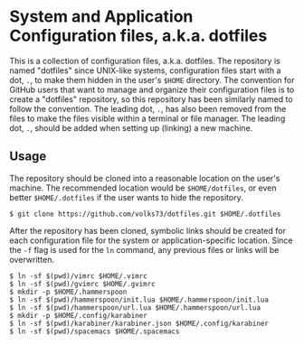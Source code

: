 # System and Application Configuration files, a.k.a. dotfiles

This is a collection of configuration files, a.k.a. dotfiles. The repository is named "dotfiles" since UNIX-like systems, configuration files start with a dot, `.`, to make them hidden in the user's `$HOME` directory. The convention for GitHub users that want to manage and organize their configuration files is to create a "dotfiles" repository, so this repository has been similarly named to follow the convention. The leading dot, `.`, has also been removed from the files to make the files visible within a terminal or file manager. The leading dot, `.`, should be added when setting up (linking) a new machine.

## Usage

The repository should be cloned into a reasonable location on the user's machine. The recommended location would be `$HOME/dotfiles`, or even better `$HOME/.dotfiles` if the user wants to hide the repository.

```
$ git clone https://github.com/volks73/dotfiles.git $HOME/.dotfiles
```

After the repository has been cloned, symbolic links should be created for each configuration file for the system or application-specific location. Since the `-f` flag is used for the `ln` command, any previous files or links will be overwritten.

```
$ ln -sf $(pwd)/vimrc $HOME/.vimrc
$ ln -sf $(pwd)/gvimrc $HOME/.gvimrc
$ mkdir -p $HOME/.hammerspoon
$ ln -sf $(pwd)/hammerspoon/init.lua $HOME/.hammerspoon/init.lua
$ ln -sf $(pwd)/hammerspoon/url.lua $HOME/.hammerspoon/url.lua
$ mkdir -p $HOME/.config/karabiner
$ ln -sf $(pwd)/karabiner/karabiner.json $HOME/.config/karabiner
$ ln -sf $(pwd)/spacemacs $HOME/.spacemacs
```

